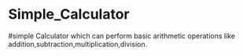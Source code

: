 # Simple_Calculator
#simple Calculator which can perform basic arithmetic operations like addition,subtraction,multiplication,division.